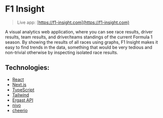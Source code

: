 # F1 Insight

> Live app: [https://f1-insight.com](https://f1-insight.com)

A visual analytics web application, where you can see race results, driver results, team results, and driver/teams standings of the current Formula 1 season. By showing the results of all races using graphs, F1 Insight makes it easy to find trends in the data, something that would be very tedious and non-trivial otherwise by inspecting isolated race results.

## Technologies:

- [React](https://reactjs.org/)
- [Next.js](https://nextjs.org/)
- [TypeScript](https://www.typescriptlang.org/)
- [Tailwind](https://tailwindcss.com/)
- [Ergast API](https://ergast.com/mrd/)
- [nivo](https://nivo.rocks/)
- [cheerio](https://cheerio.js.org/)
